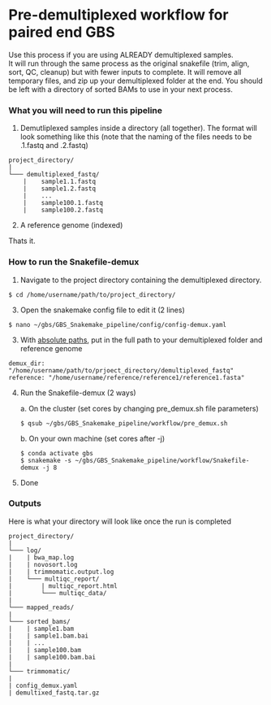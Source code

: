 # Pre-demultiplexed workflow for paired end GBS

Use this process if you are using ALREADY demultiplexed samples.  
It will run through the same process as the original snakefile (trim, align, sort, QC, cleanup) but with fewer inputs to complete. 
It will remove all temporary files, and zip up your demultiplexed folder at the end.  You should be left with a 
directory of sorted BAMs to use in your next process.

### What you will need to run this pipeline
1. Demutliplexed samples inside a directory (all together).  The format will look something like this (note that the naming of the files needs to be .1.fastq and .2.fastq)
```
project_directory/    
|
└─── demultiplexed_fastq/
    |    sample1.1.fastq
    |    sample1.2.fastq
    |    ...
    |    sample100.1.fastq
    |    sample100.2.fastq
```

2. A reference genome (indexed)

Thats it.  

### How to run the Snakefile-demux
1. Navigate to the project directory containing the demultiplexed directory.
```
$ cd /home/username/path/to/project_directory/
```
3. Open the snakemake config file to edit it (2 lines)
```
$ nano ~/gbs/GBS_Snakemake_pipeline/config/config-demux.yaml
```
3. With <ins>absolute paths</ins>, put in the full path to your demultiplexed folder and reference genome
```
demux_dir: "/home/username/path/to/prjoect_directory/demultiplexed_fastq"
reference: "/home/username/reference/reference1/reference1.fasta"
```
4. Run the Snakefile-demux (2 ways)

    a. On the cluster  (set cores by changing pre_demux.sh file parameters)
  
    ```
    $ qsub ~/gbs/GBS_Snakemake_pipeline/workflow/pre_demux.sh
    ```
    
    b. On your own machine (set cores after -j)
    
    ```
    $ conda activate gbs
    $ snakemake -s ~/gbs/GBS_Snakemake_pipeline/workflow/Snakefile-demux -j 8
    ```
    
5. Done

###  Outputs
Here is what your directory will look like once the run is completed
```
project_directory/    
|
└─── log/
|    | bwa_map.log
|    | novosort.log
|    | trimmomatic.output.log
|    └─── multiqc_report/
|        | multiqc_report.html
|        └─── multiqc_data/
|
└─── mapped_reads/
|
└─── sorted_bams/
|    | sample1.bam
|    | sample1.bam.bai
|    | ...
|    | sample100.bam
|    | sample100.bam.bai
|
└─── trimmomatic/
|
| config_demux.yaml 
| demultixed_fastq.tar.gz
```
